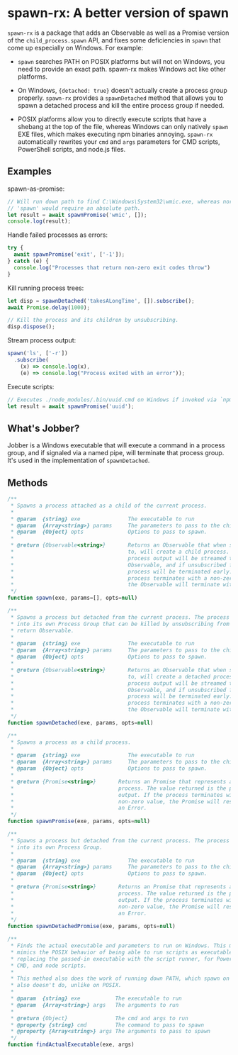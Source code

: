 # spawn-rx: A better version of spawn

`spawn-rx` is a package that adds an Observable as well as a Promise version of 
the `child_process.spawn` API, and fixes some deficiencies in `spawn` that come 
up especially on Windows. For example:

* `spawn` searches PATH on POSIX platforms but will not on Windows, you need to
  provide an exact path. spawn-rx makes Windows act like other platforms.
  
* On Windows, `{detached: true}` doesn't actually create a process group properly.
  `spawn-rx` provides a `spawnDetached` method that allows you to spawn a detached
  process and kill the entire process group if needed.
  
* POSIX platforms allow you to directly execute scripts that have a shebang at 
  the top of the file, whereas Windows can only natively `spawn` EXE files, which
  makes executing npm binaries annoying. `spawn-rx` automatically rewrites your
  `cmd` and `args` parameters for CMD scripts, PowerShell scripts, and node.js
  files.

## Examples

spawn-as-promise:

```js
// Will run down path to find C:\Windows\System32\wmic.exe, whereas normal 
// 'spawn' would require an absolute path.
let result = await spawnPromise('wmic', []);
console.log(result);
```

Handle failed processes as errors:

```js
try {
  await spawnPromise('exit', ['-1']);
} catch (e) {
  console.log("Processes that return non-zero exit codes throw")
}
```

Kill running process trees:

```js
let disp = spawnDetached('takesALongTime', []).subscribe();
await Promise.delay(1000);

// Kill the process and its children by unsubscribing.
disp.dispose();
```

Stream process output:

```js
spawn('ls', ['-r'])
  .subscribe(
    (x) => console.log(x), 
    (e) => console.log("Process exited with an error"));
```

Execute scripts:

```js
// Executes ./node_modules/.bin/uuid.cmd on Windows if invoked via `npm run`
let result = await spawnPromise('uuid');
```


## What's Jobber?

Jobber is a Windows executable that will execute a command in a process group,
and if signaled via a named pipe, will terminate that process group. It's used
in the implementation of `spawnDetached`.

## Methods

```js
/**
 * Spawns a process attached as a child of the current process. 
 * 
 * @param  {string} exe               The executable to run
 * @param  {Array<string>} params     The parameters to pass to the child
 * @param  {Object} opts              Options to pass to spawn.
 *
 * @return {Observable<string>}       Returns an Observable that when subscribed
 *                                    to, will create a child process. The
 *                                    process output will be streamed to this
 *                                    Observable, and if unsubscribed from, the
 *                                    process will be terminated early. If the
 *                                    process terminates with a non-zero value,
 *                                    the Observable will terminate with onError.
 */
function spawn(exe, params=[], opts=null)
```

```js
/**
 * Spawns a process but detached from the current process. The process is put 
 * into its own Process Group that can be killed by unsubscribing from the 
 * return Observable.
 * 
 * @param  {string} exe               The executable to run
 * @param  {Array<string>} params     The parameters to pass to the child
 * @param  {Object} opts              Options to pass to spawn.
 *
 * @return {Observable<string>}       Returns an Observable that when subscribed
 *                                    to, will create a detached process. The
 *                                    process output will be streamed to this
 *                                    Observable, and if unsubscribed from, the
 *                                    process will be terminated early. If the
 *                                    process terminates with a non-zero value,
 *                                    the Observable will terminate with onError.
 */
function spawnDetached(exe, params, opts=null)
```

```js
/**
 * Spawns a process as a child process.
 * 
 * @param  {string} exe               The executable to run
 * @param  {Array<string>} params     The parameters to pass to the child
 * @param  {Object} opts              Options to pass to spawn.
 *
 * @return {Promise<string>}       Returns an Promise that represents a child
 *                                 process. The value returned is the process 
 *                                 output. If the process terminates with a 
 *                                 non-zero value, the Promise will resolve with 
 *                                 an Error.
 */
function spawnPromise(exe, params, opts=null)
```

```js
/**
 * Spawns a process but detached from the current process. The process is put 
 * into its own Process Group.
 * 
 * @param  {string} exe               The executable to run
 * @param  {Array<string>} params     The parameters to pass to the child
 * @param  {Object} opts              Options to pass to spawn.
 *
 * @return {Promise<string>}       Returns an Promise that represents a detached 
 *                                 process. The value returned is the process 
 *                                 output. If the process terminates with a 
 *                                 non-zero value, the Promise will resolve with 
 *                                 an Error.
 */
function spawnDetachedPromise(exe, params, opts=null)
```

```js
/**
 * Finds the actual executable and parameters to run on Windows. This method 
 * mimics the POSIX behavior of being able to run scripts as executables by 
 * replacing the passed-in executable with the script runner, for PowerShell, 
 * CMD, and node scripts.
 *
 * This method also does the work of running down PATH, which spawn on Windows
 * also doesn't do, unlike on POSIX.
 * 
 * @param  {string} exe           The executable to run
 * @param  {Array<string>} args   The arguments to run
 *
 * @return {Object}               The cmd and args to run
 * @property {string} cmd         The command to pass to spawn
 * @property {Array<string>} args The arguments to pass to spawn
 */
function findActualExecutable(exe, args)
```

